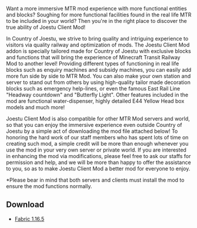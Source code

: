 Want a more immersive MTR mod experience with more functional entities and blocks? Soughing for more functional facilities found in the real life MTR to be included in your world? Then you're in the right place to discover the true ability of Joestu Client Mod!

In Country of Joestu, we strive to bring quality and intriguing experience to visitors via quality railway and optimization of mods. The Joestu Client Mod addon is specially tailored made for Country of Joestu with exclusive blocks and functions that will bring the experience of Minecraft Transit Railway Mod to another level! Providing different types of functioning in real life blocks such as enquiry machines and subsidy machines, you can easily add more fun side by side to MTR Mod. You can also make your own station and server to stand out from others by using high-quality tailor made decoration blocks such as emergency help-lines, or even the famous East Rail Line "Headway countdown" and "Butterfly Light". Other features included in the mod are functional water-dispenser, highly detailed E44 Yellow Head box models and much more!

Joestu Client Mod is also compatible for other MTR Mod servers and world, so that you can enjoy the immersive experience even outside Country of Joestu by a simple act of downloading the mod file attached below! To honoring the hard work of our staff members who has spent lots of time on creating such mod, a simple credit will be more than enough whenever you use the mod in your very own server or private world. If you are interested in enhancing the mod via modifications, please feel free to ask our staffs for permission and help, and we will be more than happy to offer the assistance to you, so as to make Joestu Client Mod a better mod for everyone to enjoy.

*Please bear in mind that both servers and clients must install the mod to ensure the mod functions normally.

## Download
- [Fabric 1.16.5](https://joban.org/JCM/1.0.0/joestu-client-mod-1.0.0.jar)